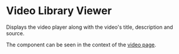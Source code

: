 # Video Library Viewer

Displays the video player along with the video's title, description and source.

The component can be seen in the context of the [video page](/styleguide/pages/video-page/preview).
